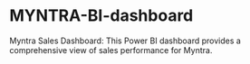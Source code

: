 # MYNTRA-BI-dashboard
Myntra Sales Dashboard:  This Power BI dashboard provides a comprehensive view of sales performance for Myntra. 
